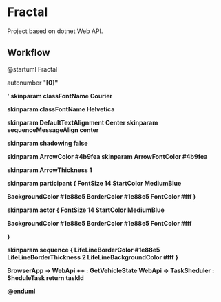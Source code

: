 # Fractal

Project based on dotnet Web API. 

## Workflow

@startuml Fractal

autonumber "<b>[0]"

' skinparam classFontName Courier 
 
skinparam classFontName Helvetica

skinparam DefaultTextAlignment Center
skinparam sequenceMessageAlign center

skinparam shadowing false

skinparam ArrowColor #4b9fea
skinparam ArrowFontColor #4b9fea

skinparam ArrowThickness 1

skinparam participant {
  FontSize 14
  StartColor MediumBlue

  BackgroundColor #1e88e5
  BorderColor #1e88e5
  FontColor #fff
}

skinparam actor {
  FontSize 14
  StartColor MediumBlue

  BackgroundColor #1e88e5
  BorderColor #1e88e5
  FontColor #fff

}

skinparam sequence {
  LifeLineBorderColor #1e88e5
  LifeLineBorderThickness 2
  LifeLineBackgroundColor #fff
}

BrowserApp -> WebApi ++ : GetVehicleState
WebApi -> TaskSheduler : SheduleTask
return taskId

@enduml